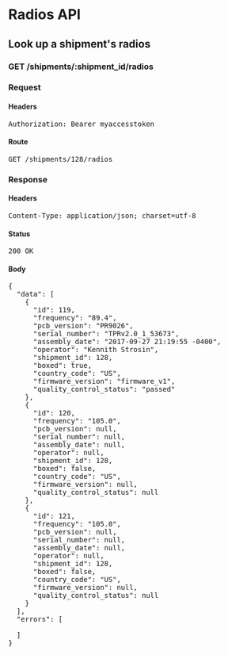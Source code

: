 # Radios API

## Look up a shipment&#39;s radios

### GET /shipments/:shipment_id/radios
### Request

#### Headers

<pre>Authorization: Bearer myaccesstoken</pre>

#### Route

<pre>GET /shipments/128/radios</pre>

### Response

#### Headers

<pre>Content-Type: application/json; charset=utf-8</pre>

#### Status

<pre>200 OK</pre>

#### Body

<pre>{
  "data": [
    {
      "id": 119,
      "frequency": "89.4",
      "pcb_version": "PR9026",
      "serial_number": "TPRv2.0_1_53673",
      "assembly_date": "2017-09-27 21:19:55 -0400",
      "operator": "Kennith Strosin",
      "shipment_id": 128,
      "boxed": true,
      "country_code": "US",
      "firmware_version": "firmware_v1",
      "quality_control_status": "passed"
    },
    {
      "id": 120,
      "frequency": "105.0",
      "pcb_version": null,
      "serial_number": null,
      "assembly_date": null,
      "operator": null,
      "shipment_id": 128,
      "boxed": false,
      "country_code": "US",
      "firmware_version": null,
      "quality_control_status": null
    },
    {
      "id": 121,
      "frequency": "105.0",
      "pcb_version": null,
      "serial_number": null,
      "assembly_date": null,
      "operator": null,
      "shipment_id": 128,
      "boxed": false,
      "country_code": "US",
      "firmware_version": null,
      "quality_control_status": null
    }
  ],
  "errors": [

  ]
}</pre>
